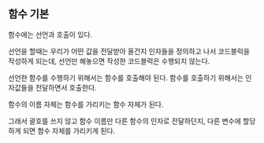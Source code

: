 
## 함수 기본
함수에는 선언과 호출이 있다.

선언을 할때는 우리가 어떤 값을 전달받아 올건지 인자들을 정의하고 나서 코드블럭을 작성하게 되는데, 선언만 해놓으면 작성한 코드블럭은 수행되지 않는다.

선언한 함수를 수행하기 위해서는 함수를 호출해야 된다. 함수를 호출하기 위해서는 인자값들을 전달하면서 호출한다.

함수의 이름 자체는 함수를 가리키는 함수 자체가 된다.

그래서 괄호를 쓰지 않고 함수 이름만 다른 함수의 인자로 전달하던지, 다른 변수에 할당하게 되면 함수 자체를 가리키게 된다.
